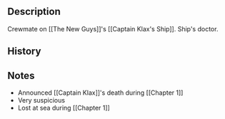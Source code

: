 ## Description
Crewmate on [[The New Guys]]'s [[Captain Klax's Ship]]. Ship's doctor.

## History


## Notes
* Announced [[Captain Klax]]'s death during [[Chapter 1]]
* Very suspicious
* Lost at sea during [[Chapter 1]]